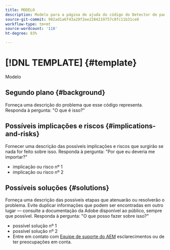 ```yaml
---
title: MODELO
description: Modelo para a página de ajuda do código do Detector de padrões.
source-git-commit: 982ad1a6f43a29f2ee2284219757c8fc11b31ce0
workflow-type: tm+mt
source-wordcount: '118'
ht-degree: 83%

---
```



# [!DNL TEMPLATE] {#template}

Modelo

## Segundo plano {#background}

Forneça uma descrição do problema que esse código representa.
Responda à pergunta: &quot;O que é isso?&quot;

## Possíveis implicações e riscos {#implications-and-risks}

Fornecer uma descrição das possíveis implicações e riscos que surgirão se nada for feito sobre isso.
Responda à pergunta: &quot;Por que eu deveria me importar?&quot;

* implicação ou risco nº 1
* implicação ou risco nº 2

## Possíveis soluções {#solutions}

Forneça uma descrição das possíveis etapas que atenuarão ou resolverão o problema. Evite duplicar informações que podem ser encontradas em outro lugar — consulte a documentação da Adobe disponível ao público, sempre que possível.
Responda à pergunta: &quot;O que posso fazer sobre isso?&quot;

* possível solução nº 1
* possível solução nº 2
* Entre em contato com [Equipe de suporte do AEM](https://helpx.adobe.com/br/enterprise/using/support-for-experience-cloud.html) esclarecimentos ou de ter preocupações em conta.
